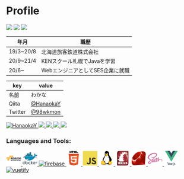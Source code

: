 # Profile

[![](https://raw.githubusercontent.com/HanaokaY/HanaokaY/main/profile-summary-card-output/nord_dark/0-profile-details.svg)](https://github.com/vn7n24fzkq/github-profile-summary-cards)
[![](https://raw.githubusercontent.com/HanaokaY/HanaokaY/main/profile-summary-card-output/nord_dark/1-repos-per-language.svg)](https://github.com/vn7n24fzkq/github-profile-summary-cards) [![](https://raw.githubusercontent.com/HanaokaY/HanaokaY/main/profile-summary-card-output/nord_dark/2-most-commit-language.svg)](https://github.com/vn7n24fzkq/github-profile-summary-cards)


|  年月  |  職歴  |
| ---- | ---- |
|  19/3~20/8  |  北海道旅客鉄道株式会社  |
|  20/9~21/4  |  KENスクール札幌でJavaを学習 |
|  20/6~  |  WebエンジニアとしてSES企業に就職 |

|  key  |  value  |
| ---- | ---- |
|  名前  |  わかな  |
|  Qiita  |  [@HanaokaY](https://qiita.com/HanaokaY)
|  Twitter  |  [@98wkmon](https://twitter.com/URAokayu69)  |


<p align="left">
  <a href="https://github.com/HanaokaY/HanaokaY/">
    <img src="https://komarev.com/ghpvc/?username=HanaokaY" alt="HanaokaY" />
  </a>
  <a href="http://twitter.com/HanaokaY">
    <img height="20" src="https://img.shields.io/twitter/follow/HanaokaY?label=Twitter&logo=twitter&style=flat" />
  </a>
  <a href="https://github.com/HanaokaY">
    <img height="20" src="https://img.shields.io/github/followers/HanaokaY?label=follow&logo=github&style=flat" />
  </a>
  <a href="https://www.reddit.com/user/HanaokaY">
    <img height="20" src="https://img.shields.io/reddit/user-karma/combined/HanaokaY?label=Reddit&logo=reddit&style=flat" />
  </a>
  <a href="https://stackoverflow.com/users/5720201/HanaokaY">
    <img height="20" src="https://img.shields.io/stackexchange/stackoverflow/r/5720201?label=StackOverflow&logo=stack-overflow&style=flat" />
  </a>
 
</p>


<p align="left">
</p>

<h3 align="left">Languages and Tools:</h3>
<p align="left"> <a href="https://aws.amazon.com" target="_blank" rel="noreferrer"> <img src="https://raw.githubusercontent.com/devicons/devicon/master/icons/amazonwebservices/amazonwebservices-original-wordmark.svg" alt="aws" width="40" height="40"/> </a> <a href="https://www.docker.com/" target="_blank" rel="noreferrer"> <img src="https://raw.githubusercontent.com/devicons/devicon/master/icons/docker/docker-original-wordmark.svg" alt="docker" width="40" height="40"/> </a> <a href="https://firebase.google.com/" target="_blank" rel="noreferrer"> <img src="https://www.vectorlogo.zone/logos/firebase/firebase-icon.svg" alt="firebase" width="40" height="40"/> </a> <a href="https://www.w3.org/html/" target="_blank" rel="noreferrer"> <img src="https://raw.githubusercontent.com/devicons/devicon/master/icons/html5/html5-original-wordmark.svg" alt="html5" width="40" height="40"/> </a> <a href="https://developer.mozilla.org/en-US/docs/Web/JavaScript" target="_blank" rel="noreferrer"> <img src="https://raw.githubusercontent.com/devicons/devicon/master/icons/javascript/javascript-original.svg" alt="javascript" width="40" height="40"/> </a> <a href="https://www.linux.org/" target="_blank" rel="noreferrer"> <img src="https://raw.githubusercontent.com/devicons/devicon/master/icons/linux/linux-original.svg" alt="linux" width="40" height="40"/> </a> <a href="https://rubyonrails.org" target="_blank" rel="noreferrer"> <img src="https://raw.githubusercontent.com/devicons/devicon/master/icons/rails/rails-original-wordmark.svg" alt="rails" width="40" height="40"/> </a> <a href="https://www.ruby-lang.org/en/" target="_blank" rel="noreferrer"> <img src="https://raw.githubusercontent.com/devicons/devicon/master/icons/ruby/ruby-original.svg" alt="ruby" width="40" height="40"/> </a> <a href="https://sass-lang.com" target="_blank" rel="noreferrer"> <img src="https://raw.githubusercontent.com/devicons/devicon/master/icons/sass/sass-original.svg" alt="sass" width="40" height="40"/> </a> <a href="https://vuejs.org/" target="_blank" rel="noreferrer"> <img src="https://raw.githubusercontent.com/devicons/devicon/master/icons/vuejs/vuejs-original-wordmark.svg" alt="vuejs" width="40" height="40"/> </a> <a href="https://vuetifyjs.com/en/" target="_blank" rel="noreferrer"> <img src="https://bestofjs.org/logos/vuetify.svg" alt="vuetify" width="40" height="40"/> </a> </p>
